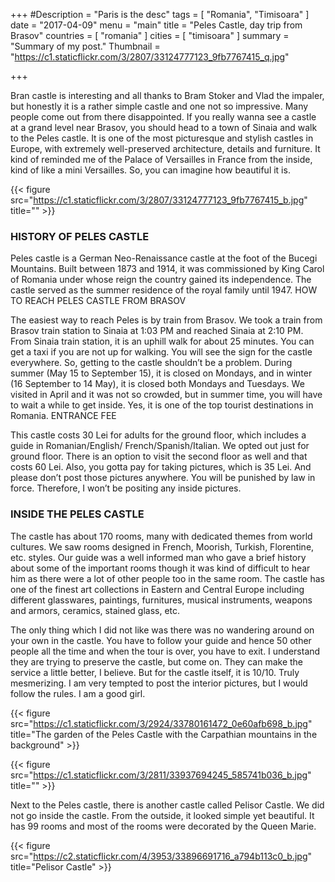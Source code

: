 +++
#Description = "Paris is the desc"
tags = [ "Romania", "Timisoara" ]
date = "2017-04-09"
menu = "main"
title = "Peles Castle, day trip from Brasov"
countries = [ "romania" ]
cities = [ "timisoara" ]
summary = "Summary of my post."
Thumbnail = "https://c1.staticflickr.com/3/2807/33124777123_9fb7767415_q.jpg"

+++

Bran castle is interesting and all thanks to Bram Stoker and Vlad the impaler, but honestly it is a rather simple castle and one not so impressive. Many people come out from there disappointed. If you really wanna see a castle at a grand level near Brasov, you should head to a town of Sinaia and walk to the Peles castle. It is one of the most picturesque and stylish castles in Europe, with extremely well-preserved architecture, details and furniture. It kind of reminded me of the Palace of Versailles in France from the inside, kind of like a mini Versailles. So, you can imagine how beautiful it is.

{{< figure src="https://c1.staticflickr.com/3/2807/33124777123_9fb7767415_b.jpg" title="" >}}

### HISTORY OF PELES CASTLE

Peles castle is a German Neo-Renaissance castle at the foot of the Bucegi Mountains. Built between 1873 and 1914, it was commissioned by King Carol of Romania under whose reign the country gained its independence. The castle served as the summer residence of the royal family until 1947.
HOW TO REACH PELES CASTLE FROM BRASOV

The easiest way to reach Peles is by train from Brasov. We took a train from Brasov train station to Sinaia at 1:03 PM and reached Sinaia at 2:10 PM. From Sinaia train station, it is an uphill walk for about 25 minutes. You can get a taxi if you are not up for walking. You will see the sign for the castle everywhere. So, getting to the castle shouldn’t be a problem. During summer (May 15 to September 15), it is closed on Mondays, and in winter (16 September to 14 May), it is closed both Mondays and Tuesdays. We visited in April and it was not so crowded, but in summer time, you will have to wait a while to get inside. Yes, it is one of the top tourist destinations in Romania.
ENTRANCE FEE

This castle costs 30 Lei for adults for the ground floor, which includes a guide in Romanian/English/ French/Spanish/Italian. We opted out just for ground floor. There is an option to visit the second floor as well and that costs 60 Lei. Also, you gotta pay for taking pictures, which is 35 Lei. And please don’t post those pictures anywhere. You will be punished by law in force. Therefore, I won’t be positing any inside pictures.

### INSIDE THE PELES CASTLE

The castle has about 170 rooms, many with dedicated themes from world cultures. We saw rooms designed in French, Moorish, Turkish, Florentine, etc. styles. Our guide was a well informed man who gave a brief history about some of the important rooms though it was kind of difficult to hear him as there were a lot of other people too in the same room. The castle has one of the finest art collections in Eastern and Central Europe including different glasswares, paintings, furnitures, musical instruments, weapons and armors, ceramics, stained glass, etc.

The only thing which I did not like was there was no wandering around on your own in the castle. You have to follow your guide and hence 50 other people all the time and when the tour is over, you have to exit. I understand they are trying to preserve the castle, but come on. They can make the service a little better, I believe. But for the castle itself, it is 10/10. Truly mesmerizing. I am very tempted to post the interior pictures, but I would follow the rules. I am a good girl.

{{< figure src="https://c1.staticflickr.com/3/2924/33780161472_0e60afb698_b.jpg" title="The garden of the Peles Castle with the Carpathian mountains in the background" >}}

{{< figure src="https://c1.staticflickr.com/3/2811/33937694245_585741b036_b.jpg" title="" >}}

Next to the Peles castle, there is another castle called Pelisor Castle. We did not go inside the castle. From the outside, it looked simple yet beautiful. It has 99 rooms and most of the rooms were decorated by the Queen Marie.

{{< figure src="https://c2.staticflickr.com/4/3953/33896691716_a794b113c0_b.jpg" title="Pelisor Castle" >}}

